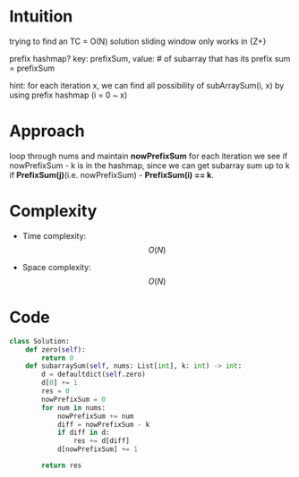 # Intuition
<!-- Describe your first thoughts on how to solve this problem. -->
trying to find an TC = O(N) solution
sliding window only works in {Z+}

prefix hashmap?
key: prefixSum, value: # of subarray that has its prefix sum = prefixSum

hint: for each iteration x,
we can find all possibility of subArraySum(i, x)
by using prefix hashmap
(i = 0 ~ x)
# Approach
<!-- Describe your approach to solving the problem. -->
loop through nums and maintain **nowPrefixSum**
for each iteration we see if nowPrefixSum - k is in the hashmap,
since we can get subarray sum up to k if **PrefixSum(j)**(i.e. nowPrefixSum) - **PrefixSum(i) == k**.


# Complexity
- Time complexity: $$O(N)$$
<!-- Add your time complexity here, e.g. $$O(n)$$ -->

- Space complexity: $$O(N)$$
<!-- Add your space complexity here, e.g. $$O(n)$$ -->

# Code
```python
class Solution:
    def zero(self):
        return 0
    def subarraySum(self, nums: List[int], k: int) -> int:
        d = defaultdict(self.zero)
        d[0] += 1
        res = 0
        nowPrefixSum = 0
        for num in nums:
            nowPrefixSum += num
            diff = nowPrefixSum - k
            if diff in d:
                res += d[diff]
            d[nowPrefixSum] += 1

        return res

```